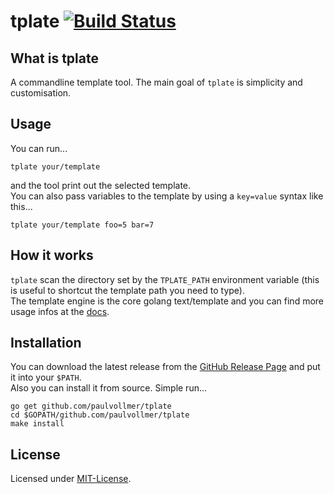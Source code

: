 # tplate [![Build Status](https://travis-ci.org/paulvollmer/tplate.svg?branch=master)](https://travis-ci.org/paulvollmer/tplate)


## What is tplate
A commandline template tool. The main goal of `tplate` is simplicity and customisation.  


## Usage
You can run...

    tplate your/template

and the tool print out the selected template.  
You can also pass variables to the template by using a `key=value` syntax like this...

    tplate your/template foo=5 bar=7


## How it works
`tplate` scan the directory set by the `TPLATE_PATH` environment variable
(this is useful to shortcut the template path you need to type).  
The template engine is the core golang text/template and you can find more usage infos at the [docs](https://golang.org/pkg/text/template).


## Installation
You can download the latest release from the [GitHub Release Page](http://github.com/paulvollmer/tplate/releases)
and put it into your `$PATH`.  
Also you can install it from source. Simple run...

    go get github.com/paulvollmer/tplate
    cd $GOPATH/github.com/paulvollmer/tplate
    make install


## License
Licensed under [MIT-License](LICENSE).

